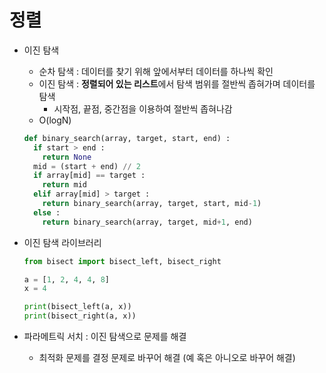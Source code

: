 # 정렬

- 이진 탐색

  - 순차 탐색 : 데이터를 찾기 위해 앞에서부터 데이터를 하나씩 확인
  - 이진 탐색 : **정렬되어 있는 리스트**에서 탐색 범위를 절반씩 좁혀가며 데이터를 탐색
    - 시작점, 끝점, 중간점을 이용하여 절반씩 좁혀나감 
  - O(logN)

  ~~~python
  def binary_search(array, target, start, end) :
    if start > end :
      return None
    mid = (start + end) // 2
    if array[mid] == target :
      return mid
    elif array[mid] > target :
      return binary_search(array, target, start, mid-1)
    else :
      return binary_search(array, target, mid+1, end)
  ~~~

  

- 이진 탐색 라이브러리

  ~~~python
  from bisect import bisect_left, bisect_right
  
  a = [1, 2, 4, 4, 8]
  x = 4
  
  print(bisect_left(a, x))
  print(bisect_right(a, x))
  ~~~

  

- 파라메트릭 서치 : 이진 탐색으로 문제를 해결
  - 최적화 문제를 결정 문제로 바꾸어 해결 (예 혹은 아니오로 바꾸어 해결)